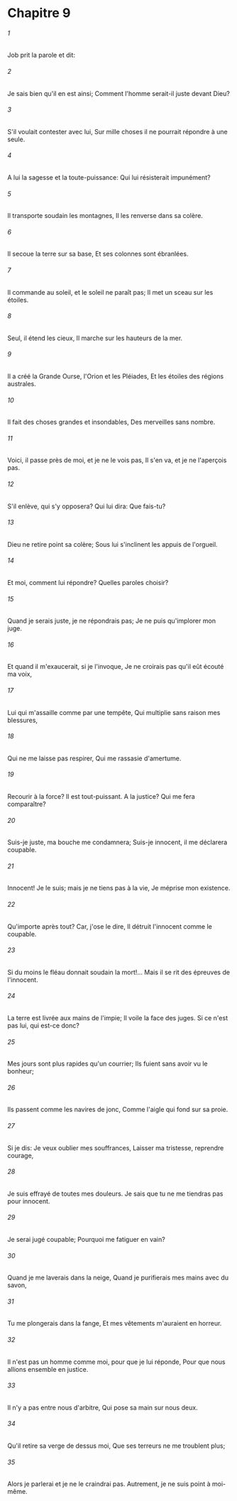 # Chapitre 9

###### 1
Job prit la parole et dit:
###### 2
Je sais bien qu'il en est ainsi; Comment l'homme serait-il juste devant Dieu?
###### 3
S'il voulait contester avec lui, Sur mille choses il ne pourrait répondre à une seule.
###### 4
A lui la sagesse et la toute-puissance: Qui lui résisterait impunément?
###### 5
Il transporte soudain les montagnes, Il les renverse dans sa colère.
###### 6
Il secoue la terre sur sa base, Et ses colonnes sont ébranlées.
###### 7
Il commande au soleil, et le soleil ne paraît pas; Il met un sceau sur les étoiles.
###### 8
Seul, il étend les cieux, Il marche sur les hauteurs de la mer.
###### 9
Il a créé la Grande Ourse, l'Orion et les Pléiades, Et les étoiles des régions australes.
###### 10
Il fait des choses grandes et insondables, Des merveilles sans nombre.
###### 11
Voici, il passe près de moi, et je ne le vois pas, Il s'en va, et je ne l'aperçois pas.
###### 12
S'il enlève, qui s'y opposera? Qui lui dira: Que fais-tu?
###### 13
Dieu ne retire point sa colère; Sous lui s'inclinent les appuis de l'orgueil.
###### 14
Et moi, comment lui répondre? Quelles paroles choisir?
###### 15
Quand je serais juste, je ne répondrais pas; Je ne puis qu'implorer mon juge.
###### 16
Et quand il m'exaucerait, si je l'invoque, Je ne croirais pas qu'il eût écouté ma voix,
###### 17
Lui qui m'assaille comme par une tempête, Qui multiplie sans raison mes blessures,
###### 18
Qui ne me laisse pas respirer, Qui me rassasie d'amertume.
###### 19
Recourir à la force? Il est tout-puissant. A la justice? Qui me fera comparaître?
###### 20
Suis-je juste, ma bouche me condamnera; Suis-je innocent, il me déclarera coupable.
###### 21
Innocent! Je le suis; mais je ne tiens pas à la vie, Je méprise mon existence.
###### 22
Qu'importe après tout? Car, j'ose le dire, Il détruit l'innocent comme le coupable.
###### 23
Si du moins le fléau donnait soudain la mort!... Mais il se rit des épreuves de l'innocent.
###### 24
La terre est livrée aux mains de l'impie; Il voile la face des juges. Si ce n'est pas lui, qui est-ce donc?
###### 25
Mes jours sont plus rapides qu'un courrier; Ils fuient sans avoir vu le bonheur;
###### 26
Ils passent comme les navires de jonc, Comme l'aigle qui fond sur sa proie.
###### 27
Si je dis: Je veux oublier mes souffrances, Laisser ma tristesse, reprendre courage,
###### 28
Je suis effrayé de toutes mes douleurs. Je sais que tu ne me tiendras pas pour innocent.
###### 29
Je serai jugé coupable; Pourquoi me fatiguer en vain?
###### 30
Quand je me laverais dans la neige, Quand je purifierais mes mains avec du savon,
###### 31
Tu me plongerais dans la fange, Et mes vêtements m'auraient en horreur.
###### 32
Il n'est pas un homme comme moi, pour que je lui réponde, Pour que nous allions ensemble en justice.
###### 33
Il n'y a pas entre nous d'arbitre, Qui pose sa main sur nous deux.
###### 34
Qu'il retire sa verge de dessus moi, Que ses terreurs ne me troublent plus;
###### 35
Alors je parlerai et je ne le craindrai pas. Autrement, je ne suis point à moi-même.
